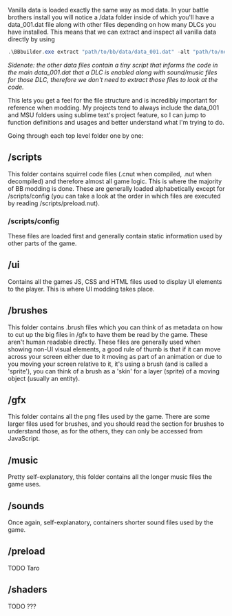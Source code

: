 Vanilla data is loaded exactly the same way as mod data. In your battle brothers install you will notice a /data folder inside of which you'll have a data_001.dat file along with other files depending on how many DLCs you have installed. This means that we can extract and inspect all vanilla data directly by using

```powershell
.\BBbuilder.exe extract "path/to/bb/data/data_001.dat" -alt "path/to/new/folder/where/you/want/it/extracted"
```
*Sidenote: the other data files contain a tiny script that informs the code in the main data_001.dat that a DLC is enabled along with sound/music files for those DLC, therefore we don't need to extract those files to look at the code.*

This lets you get a feel for the file structure and is incredibly important for reference when modding. My projects tend to always include the data_001 and MSU folders using sublime text's project feature, so I can jump to function definitions and usages and better understand what I'm trying to do.

Going through each top level folder one by one:

## /scripts
This folder contains squirrel code files (.cnut when compiled, .nut when decompiled) and therefore almost all game logic. This is where the majority of BB modding is done. These are generally loaded alphabetically except for /scripts/config (you can take a look at the order in which files are executed by reading /scripts/preload.nut).

### /scripts/config
These files are loaded first and generally contain static information used by other parts of the game.

## /ui
Contains all the games JS, CSS and HTML files used to display UI elements to the player. This is where UI modding takes place. 

## /brushes
This folder contains .brush files which you can think of as metadata on how to cut up the big files in /gfx to have them be read by the game. These aren't human readable directly. These files are generally used when showing non-UI visual elements, a good rule of thumb is that if it can move across your screen either due to it moving as part of an animation or due to you moving your screen relative to it, it's using a brush (and is called a 'sprite'), you can think of a brush as a 'skin' for a layer (sprite) of a moving object (usually an entity).

## /gfx
This folder contains all the png files used by the game. There are some larger files used for brushes, and you should read the section for brushes to understand those, as for the others, they can only be accessed from JavaScript.

## /music
Pretty self-explanatory, this folder contains all the longer music files the game uses.

## /sounds
Once again, self-explanatory, containers shorter sound files used by the game.

## /preload
TODO Taro

## /shaders
TODO ???